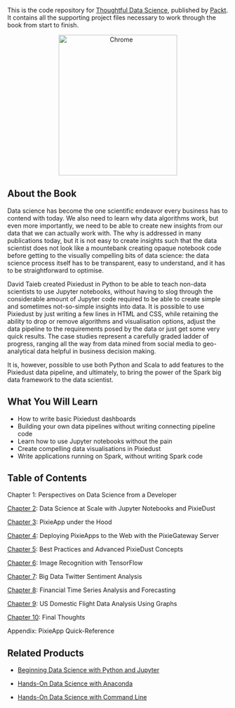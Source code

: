 This is the code repository for [Thoughtful Data Science](https://www.packtpub.com/big-data-and-business-intelligence/thoughtful-data-science?utm_source=github&utm_medium=repository&utm_campaign=9781788839969), published by [Packt](https://www.packtpub.com/?utm_source=github). It contains all the supporting project files necessary to work through the book from start to finish.
<div align="center">
<img src="https://github.com/PacktPublishing/Thoughtful-Data-Science/blob/master/B09699_MockupCover.png" alt="Chrome" width="270px" height="320px" align="center"/>
 </div>


## About the Book
Data science has become the one scientific endeavor every business has to contend with today. We also need to learn why data algorithms work, but even more importantly, we need to be able to create new insights from our data that we can actually work with. The why is addressed in many publications today, but it is not easy to create insights such that the data scientist does not look like a mountebank creating opaque notebook code before getting to the visually compelling bits of data science: the data science process itself has to be transparent, easy to understand, and it has to be straightforward to optimise.

David Taieb created Pixiedust in Python to be able to teach non-data scientists to use Jupyter notebooks, without having to slog through the considerable amount of Jupyter code required to be able to create simple and sometimes not-so-simple insights into data. It is possible to use Pixiedust by just writing a few lines in HTML and CSS, while retaining the ability to drop or remove algorithms and visualisation options, adjust the data pipeline to the requirements posed by the data or just get some very quick results. The case studies represent a carefully graded ladder of progress, ranging all the way from data mined from social media to geo-analytical data helpful in business decision making.

It is, however, possible to use both Python and Scala to add features to the Pixiedust data pipeline, and ultimately, to bring the power of the Spark big data framework to the data scientist.

## What You Will Learn
* How to write basic Pixiedust dashboards
* Building your own data pipelines without writing connecting pipeline code
* Learn how to use Jupyter notebooks without the pain
* Create compelling data visualisations in Pixiedust
* Write applications running on Spark, without writing Spark code

## Table of Contents

Chapter 1: Perspectives on Data Science from a Developer

[Chapter 2](https://github.com/PacktPublishing/Thoughtful-Data-Science/tree/master/Chapter02): Data Science at Scale with Jupyter Notebooks and PixieDust

[Chapter 3](https://github.com/PacktPublishing/Thoughtful-Data-Science/tree/master/Chapter03): PixieApp under the Hood

[Chapter 4](https://github.com/PacktPublishing/Thoughtful-Data-Science/tree/master/Chapter04): Deploying PixieApps to the Web with the PixieGateway Server

[Chapter 5](https://github.com/PacktPublishing/Thoughtful-Data-Science/tree/master/Chapter05): Best Practices and Advanced PixieDust Concepts

[Chapter 6](https://github.com/PacktPublishing/Thoughtful-Data-Science/tree/master/Chapter06): Image Recognition with TensorFlow

[Chapter 7](https://github.com/PacktPublishing/Thoughtful-Data-Science/tree/master/Chapter07): Big Data Twitter Sentiment Analysis

[Chapter 8](https://github.com/PacktPublishing/Thoughtful-Data-Science/tree/master/Chapter08): Financial Time Series Analysis and Forecasting

[Chapter 9](https://github.com/PacktPublishing/Thoughtful-Data-Science/tree/master/Chapter09): US Domestic Flight Data Analysis Using Graphs

[Chapter 10](https://github.com/PacktPublishing/Thoughtful-Data-Science/tree/master/Chapter10): Final Thoughts

Appendix: PixieApp Quick-Reference

## Related Products
* [Beginning Data Science with Python and Jupyter](https://www.packtpub.com/big-data-and-business-intelligence/beginning-data-science-python-and-jupyter?utm_source=github&utm_medium=repository&utm_campaign=9781789532029)

* [Hands-On Data Science with Anaconda](https://www.packtpub.com/big-data-and-business-intelligence/hands-data-science-anaconda?utm_source=github&utm_medium=repository&utm_campaign=9781788831192)

* [Hands-On Data Science with Command Line](https://www.packtpub.com/big-data-and-business-intelligence/hands-data-science-command-line?utm_source=github&utm_medium=repository&utm_campaign=9781789132984)
